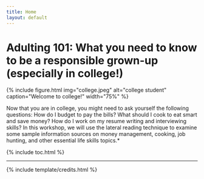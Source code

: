 ```yaml
---
title: Home
layout: default
---
```


# Adulting 101: What you need to know to be a responsible grown-up (especially in college!)

{% include figure.html img="college.jpeg" alt="college student" caption="Welcome to college!" width="75%" %}

Now that you are in college, you might need to ask yourself the following questions: How do I budget to pay the bills? What should I cook to eat smart and save money? How do I work on my resume writing and interviewing skills? In this workshop, we will use the lateral reading technique to examine some sample information sources on money management, cooking, job hunting, and other essential life skills topics.*

{% include toc.html %}

------

{% include template/credits.html %}
